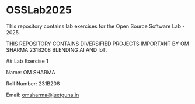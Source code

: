 # OSSLab2025

This repository contains lab exercises for the Open Source Software Lab - 2025.

THIS REPOSITORY CONTAINS DIVERSIFIED PROJECTS IMPORTANT BY OM SHARMA 231B208 BLENDING AI AND IoT.

\## Lab Exercise 1

Name: OM SHARMA

Roll Number: 231B208

Email: omsharma@juetguna.in

